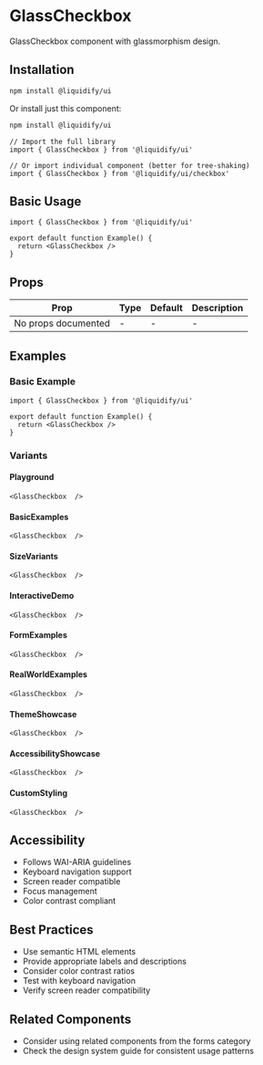 # GlassCheckbox

GlassCheckbox component with glassmorphism design.

## Installation

```bash
npm install @liquidify/ui
```

Or install just this component:

```bash
npm install @liquidify/ui
```

```tsx
// Import the full library
import { GlassCheckbox } from '@liquidify/ui'

// Or import individual component (better for tree-shaking)
import { GlassCheckbox } from '@liquidify/ui/checkbox'
```

## Basic Usage

```tsx
import { GlassCheckbox } from '@liquidify/ui'

export default function Example() {
  return <GlassCheckbox />
}
```

## Props

| Prop | Type | Default | Description |
|------|------|---------|-------------|
| No props documented | - | - | - |

## Examples

### Basic Example

```tsx
import { GlassCheckbox } from '@liquidify/ui'

export default function Example() {
  return <GlassCheckbox />
}
```

### Variants

#### Playground

```tsx
<GlassCheckbox  />
```

#### BasicExamples

```tsx
<GlassCheckbox  />
```

#### SizeVariants

```tsx
<GlassCheckbox  />
```

#### InteractiveDemo

```tsx
<GlassCheckbox  />
```

#### FormExamples

```tsx
<GlassCheckbox  />
```

#### RealWorldExamples

```tsx
<GlassCheckbox  />
```

#### ThemeShowcase

```tsx
<GlassCheckbox  />
```

#### AccessibilityShowcase

```tsx
<GlassCheckbox  />
```

#### CustomStyling

```tsx
<GlassCheckbox  />
```



## Accessibility

- Follows WAI-ARIA guidelines
- Keyboard navigation support
- Screen reader compatible
- Focus management
- Color contrast compliant

## Best Practices

- Use semantic HTML elements
- Provide appropriate labels and descriptions
- Consider color contrast ratios
- Test with keyboard navigation
- Verify screen reader compatibility

## Related Components

- Consider using related components from the forms category
- Check the design system guide for consistent usage patterns

